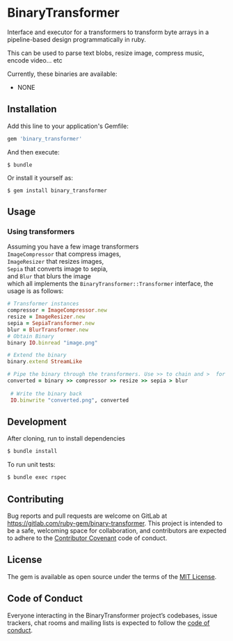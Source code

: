 # BinaryTransformer

Interface and executor for a transformers to transform byte arrays in a pipeline-based
design programmatically in ruby.

This can be used to parse text blobs, resize image, compress music, encode video... etc

Currently, these binaries are available:
- NONE

## Installation

Add this line to your application's Gemfile:

```ruby
gem 'binary_transformer'
```

And then execute:

    $ bundle

Or install it yourself as:

    $ gem install binary_transformer

## Usage

### Using transformers

Assuming you have a few image transformers <br>
`ImageCompressor` that compress images, <br>
 `ImageResizer` that resizes images, <br>
 `Sepia` that converts image to sepia, <br>
 and `Blur` that blurs the image <br>
 which all implements
the `BinaryTransformer::Transformer` interface, the usage is as follows:

```ruby
# Transformer instances
compressor = ImageCompressor.new
resize = ImageResizer.new
sepia = SepiaTransformer.new
blur = BlurTransformer.new
# Obtain Binary
binary IO.binread "image.png"

# Extend the binary
binary.extend StreamLike

# Pipe the binary through the transformers. Use >> to chain and >  for the last transformer
converted = binary >> compressor >> resize >> sepia > blur  
 
 # Write the binary back
 IO.binwrite "converted.png", converted 
```

## Development

After cloning, run to install dependencies
```bash
$ bundle install
``` 

To run unit tests:
```bash
$ bundle exec rspec
```
## Contributing

Bug reports and pull requests are welcome on GitLab at https://gitlab.com/ruby-gem/binary-transformer. 
This project is intended to be a safe, welcoming space for collaboration, and contributors are expected 
to adhere to the [Contributor Covenant](http://contributor-covenant.org) code of conduct.

## License

The gem is available as open source under the terms of the [MIT License](LICENSE.txt).

## Code of Conduct

Everyone interacting in the BinaryTransformer project’s codebases, issue trackers,
 chat rooms and mailing lists is expected to follow the [code of conduct](CODE_OF_CONDUCT.md).